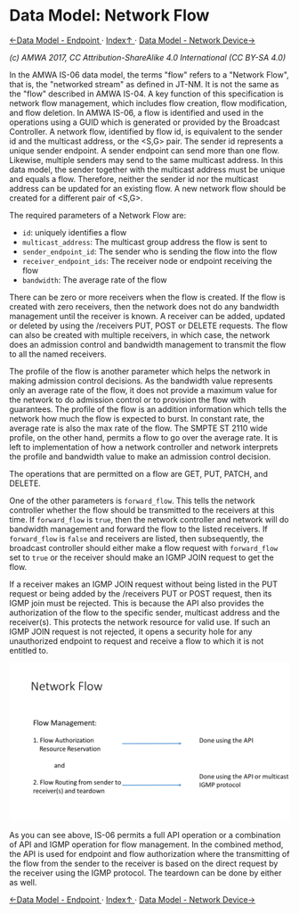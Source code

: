 # Data Model: Network Flow

[←Data Model - Endpoint ](3.1._Data_Model_-_Endpoint.md) · [ Index↑ ](..) · [Data Model - Network Device→](3.3._Data_Model_-_Network_Device.md)

_(c) AMWA 2017, CC Attribution-ShareAlike 4.0 International (CC BY-SA 4.0)_

In the AMWA IS-06 data model, the terms "flow" refers to a "Network Flow", that is, the "networked stream" as defined in JT-NM. It is not the same as the "flow" described in AMWA IS-04. A key function of this specification is network flow management, which includes flow creation, flow modification, and flow deletion.
In AMWA IS-06, a flow is identified and used in the operations using a GUID which is generated or provided by the Broadcast Controller. A network flow, identified by flow id, is equivalent to the sender id and the multicast address, or the <S,G> pair. The sender id represents a unique sender endpoint. A sender endpoint can send more than one flow. Likewise, multiple senders may send to the same multicast address. In this data model, the sender together with the multicast address must be unique and equals a flow. Therefore, neither the sender id nor the multicast address can be updated for an existing flow. A new network flow should be created for a different pair of <S,G>.

The required parameters of a Network Flow are:

* `id`: uniquely identifies a flow
* `multicast_address`: The multicast group address the flow is sent to
* `sender_endpoint_id`: The sender who is sending the flow into the flow
* `receiver_endpoint_ids`: The receiver node or endpoint receiving the flow
* `bandwidth`: The average rate of the flow

There can be zero or more receivers when the flow is created. If the flow is created with zero receivers, then the network does not do any bandwidth management until the receiver is known. A receiver can be added, updated or deleted by using the /receivers PUT, POST or DELETE requests. The flow can also be created with multiple receivers, in which case, the network does an admission control and bandwidth management to transmit the flow to all the named receivers.

The profile of the flow is another parameter which helps the network in making admission control decisions. As the bandwidth value represents only an average rate of the flow, it does not provide a maximum value for the network to do admission control or to provision the flow with guarantees. The profile of the flow is an addition information which tells the network how much the flow is expected to burst. In constant rate, the average rate is also the max rate of the flow. The SMPTE ST 2110 wide profile, on the other hand, permits a flow to go over the average rate. It is left to implementation of how a network controller and network interprets the profile and bandwidth value to make an admission control decision.

The operations that are permitted on a flow are GET, PUT, PATCH, and DELETE.

One of the other parameters is `forward_flow`. This tells the network controller whether the flow should be transmitted to the receivers at this time. If `forward_flow` is `true`, then the network controller and network will do bandwidth management and forward the flow to the listed receivers. If `forward_flow` is `false` and receivers are listed, then subsequently, the broadcast controller should either make a flow request with `forward_flow` set to `true` or the receiver should make an IGMP JOIN request to get the flow.

If a receiver makes an IGMP JOIN request without being listed in the PUT request or being added by the /receivers PUT or POST request, then its IGMP join must be rejected. This is because the API also provides the authorization of the flow to the specific sender, multicast address and the receiver(s). This protects the network resource for valid use. If such an IGMP JOIN request is not rejected, it opens a security hole for any unauthorized endpoint to request and receive a flow to which it is not entitled to.

![Class Diagram](images/Network-Flow.png)

As you can see above, IS-06 permits a full API operation or a combination of API and IGMP operation for flow management. In the combined method, the API is used for endpoint and flow authorization where the transmitting of the flow from the sender to the receiver is based on the direct request by the receiver using the IGMP protocol. The teardown can be done by either as well.

[←Data Model - Endpoint ](3.1._Data_Model_-_Endpoint.md) · [ Index↑ ](..) · [Data Model - Network Device→](3.3._Data_Model_-_Network_Device.md)
